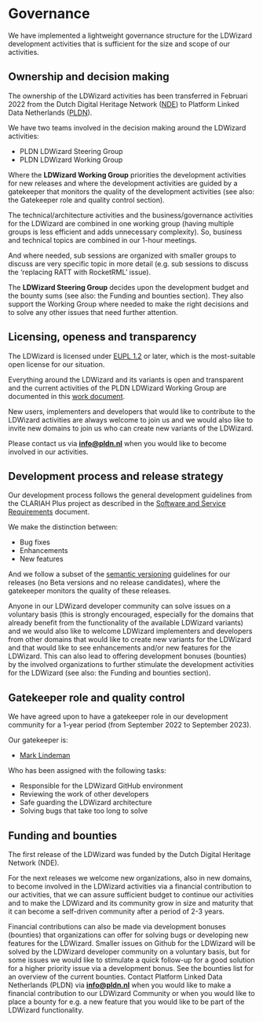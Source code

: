 # Governance

We have implemented a lightweight governance structure for the LDWizard development activities that is sufficient for the size and scope of our activities.

## Ownership and decision making

The ownership of the LDWizard activities has been transferred in Februari 2022 from the Dutch Digital Heritage Network ([NDE](https://netwerkdigitaalerfgoed.nl/)) to Platform Linked Data Netherlands ([PLDN](https://www.pldn.nl)).

We have two teams involved in the decision making around the LDWizard activities:

* PLDN LDWizard Steering Group
* PLDN LDWizard Working Group

Where the **LDWizard Working Group** priorities the development activities for new releases and where the development activities are guided by a gatekeeper that monitors the quality of the development activities (see also: the Gatekeeper role and quality control section).

The technical/architecture activities and the business/governance activities for the LDWizard are combined in one working group (having multiple groups is less efficient and adds unnecessary complexity). So, business and technical topics are combined in our 1-hour meetings.

And where needed, sub sessions are organized with smaller groups to discuss are very specific topic in more detail (e.g. sub sessions to discuss the ‘replacing RATT with RocketRML’ issue).

The **LDWizard Steering Group** decides upon the development budget and the bounty sums (see also: the Funding and bounties section). They also support the Working Group where needed to make the right decisions and to solve any other issues that need further attention.

## Licensing, openess and transparency

The LDWizard is licensed under [EUPL 1.2](https://joinup.ec.europa.eu/sites/default/files/custom-page/attachment/2020-03/EUPL-1.2%20EN.txt) or later, which is the most-suitable open license for our situation.

Everything around the LDWizard and its variants is open and transparent and the current activities of the PLDN LDWizard Working Group are documented in this [work document]( https://docs.google.com/document/d/1foUb3W_xnMqNcXNkheBzgNW5yfG4_C5kH8NIlsmsiog/view).

New users, implementers and developers that would like to contribute to the LDWizard activities are always welcome to join us and we would also like to invite new domains to join us who can create new variants of the LDWizard.

Please contact us via **<info@pldn.nl>** when you would like to become involved in our activities.

## Development process and release strategy

Our development process follows the general development guidelines from the CLARIAH Plus project as described in the [Software and Service Requirements](https://github.com/CLARIAH/clariah-plus/blob/main/requirements/software-requirements.pdf) document.

We make the distinction between:

* Bug fixes
* Enhancements
* New features

And we follow a subset of the [semantic versioning](https://semver.org/) guidelines for our releases (no Beta versions and no release candidates), where the gatekeeper monitors the quality of these releases.

Anyone in our LDWizard developer community can solve issues on a voluntary basis (this is strongly encouraged, especially for the domains that already benefit from the functionality of the available LDWizard variants) and we would also like to welcome LDWizard implementers and developers from other domains that would like to create new variants for the LDWizard and that would like to see enhancements and/or new features for the LDWizard. This can also lead to offering development bonuses (bounties) by the involved organizations to further stimulate the development activities for the LDWizard (see also: the Funding and bounties section).

## Gatekeeper role and quality control

We have agreed upon to have a gatekeeper role in our development community for a 1-year period (from September 2022 to September 2023).

Our gatekeeper is:

* [Mark Lindeman](https://github.com/mightymax)

Who has been assigned with the following tasks:

* Responsible for the LDWizard GitHub environment
* Reviewing the work of other developers
* Safe guarding the LDWizard architecture
* Solving bugs that take too long to solve

## Funding and bounties

The first release of the LDWizard was funded by the Dutch Digital Heritage Network (NDE).

For the next releases we welcome new organizations, also in new domains, to become involved in the LDWizard activities via a financial contribution to our activities, that we can assure sufficient budget to continue our activities and to make the LDWizard and its community grow in size and maturity that it can become a self-driven community after a period of 2-3 years.

Financial contributions can also be made via development bonuses (bounties) that organizations can offer for solving bugs or developing new features for the LDWizard. Smaller issues on Github for the LDWizard will be solved by the LDWizard developer community on a voluntary basis, but for some issues we would like to stimulate a quick follow-up for a good solution for a higher priority issue via a development bonus. See the bounties list for an overview of the current bounties.
Contact Platform Linked Data Netherlands (PLDN) via **<info@pldn.nl>** when you would like to make a financial contribution to our LDWizard Community or when you would like to place a bounty for e.g. a new feature that you would like to be part of the LDWizard functionality.  
